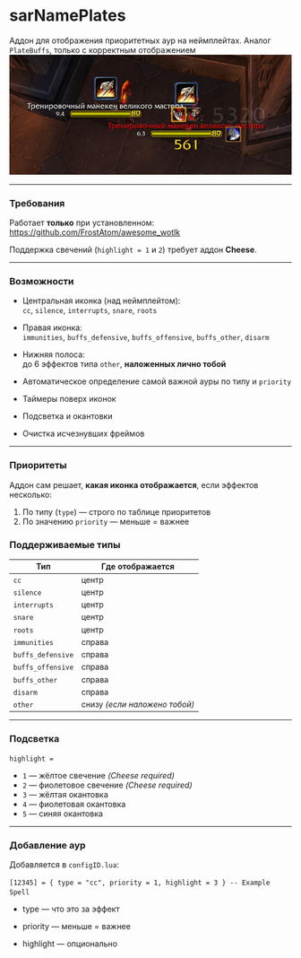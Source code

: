 # sarNamePlates

Аддон для отображения приоритетных аур на неймплейтах.
Аналог `PlateBuffs`, только с корректным отображением
![Preview](image.png)

---

### Требования

Работает **только** при установленном:  
https://github.com/FrostAtom/awesome_wotlk

Поддержка свечений (`highlight = 1` и `2`) требует аддон **Cheese**.

---

### Возможности

- Центральная иконка (над неймплейтом):  
  `cc`, `silence`, `interrupts`, `snare`, `roots`

- Правая иконка:  
  `immunities`, `buffs_defensive`, `buffs_offensive`, `buffs_other`, `disarm`

- Нижняя полоса:  
  до 6 эффектов типа `other`, **наложенных лично тобой**

- Автоматическое определение самой важной ауры по типу и `priority`
- Таймеры поверх иконок
- Подсветка и окантовки
- Очистка исчезнувших фреймов

---

### Приоритеты

Аддон сам решает, **какая иконка отображается**, если эффектов несколько:

1. По типу (`type`) — строго по таблице приоритетов
2. По значению `priority` — меньше = важнее

### Поддерживаемые типы

| Тип               | Где отображается                        |
|-------------------|------------------------------------------|
| `cc`              | центр                                   |
| `silence`         | центр                                   |
| `interrupts`      | центр                                   |
| `snare`           | центр                                   |
| `roots`           | центр                                   |
| `immunities`      | справа                                  |
| `buffs_defensive` | справа                                  |
| `buffs_offensive` | справа                                  |
| `buffs_other`     | справа                                  |
| `disarm`          | справа                                  |
| `other`           | снизу *(если наложено тобой)*           |

---

### Подсветка

`highlight =`

- `1` — жёлтое свечение *(Cheese required)*
- `2` — фиолетовое свечение *(Cheese required)*
- `3` — жёлтая окантовка
- `4` — фиолетовая окантовка
- `5` — синяя окантовка

---

### Добавление аур

Добавляется в `configID.lua`:

`[12345] = { type = "cc", priority = 1, highlight = 3 } -- Example Spell`

- type — что это за эффект

- priority — меньше = важнее

- highlight — опционально

